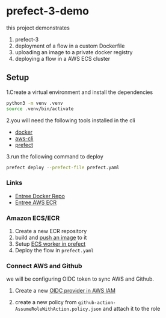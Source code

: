 # prefect-3-demo

this project demonstrates

1. prefect-3
2. deployment of a flow in a custom Dockerfile
3. uploading an image to a private docker registry
4. deploying a flow in a AWS ECS cluster

## Setup

1.Create a virtual environment and install the dependencies

```bash
python3 -m venv .venv
source .venv/bin/activate
```

2.you will need the following tools installed in the cli

- [docker](https://docs.docker.com/get-docker/)
- [aws-cli](https://docs.aws.amazon.com/cli/latest/userguide/cli-chap-install.html)
- [prefect](https://docs.prefect.io/core/getting_started/installation.html)

3.run the following command to deploy

```bash
prefect deploy --prefect-file prefect.yaml
```

### Links

- [Entree Docker Repo](https://hub.docker.com/repository/docker/entreecapital/prefect-3-demo/general)
- [Entree AWS ECR](https://us-east-2.console.aws.amazon.com/ecr/repositories/private/573574571452/prefect-flows?region=us-east-2)

### Amazon ECS/ECR

1. Create a new ECR repository
2. build and [push an image](https://docs.aws.amazon.com/AmazonECR/latest/userguide/docker-pull-ecr-image.html) to it
3. Setup [ECS worker in prefect](https://docs.prefect.io/latest/integrations/prefect-aws/ecs_guide/)
4. Deploy the flow in `prefect.yaml`


### Connect AWS and Github

we will be configuring OIDC token to sync AWS and Github.

1. Create a new [OIDC provider in AWS IAM](https://us-east-1.console.aws.amazon.com/iamv2/home?region=us-east-2#/identity_providers/create)

2. create a new policy from `github-action-AssumeRoleWithAction.policy.json` and attach it to the role
